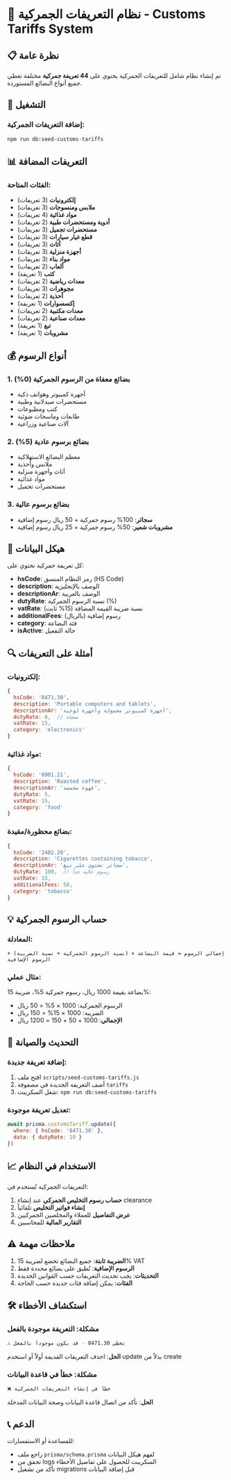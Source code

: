 # 🛃 نظام التعريفات الجمركية - Customs Tariffs System

## 📋 نظرة عامة
تم إنشاء نظام شامل للتعريفات الجمركية يحتوي على **44 تعريفة جمركية** مختلفة تغطي جميع أنواع البضائع المستوردة.

## 🚀 التشغيل

### إضافة التعريفات الجمركية:
```bash
npm run db:seed-customs-tariffs
```

## 📊 التعريفات المضافة

### الفئات المتاحة:
- **إلكترونيات** (3 تعريفات)
- **ملابس ومنسوجات** (3 تعريفات)
- **مواد غذائية** (4 تعريفات)
- **أدوية ومستحضرات طبية** (2 تعريفات)
- **مستحضرات تجميل** (3 تعريفات)
- **قطع غيار سيارات** (3 تعريفات)
- **أثاث** (3 تعريفات)
- **أجهزة منزلية** (3 تعريفات)
- **مواد بناء** (3 تعريفات)
- **ألعاب** (2 تعريفات)
- **كتب** (1 تعريفة)
- **معدات رياضية** (2 تعريفات)
- **مجوهرات** (3 تعريفات)
- **أحذية** (2 تعريفات)
- **إكسسوارات** (1 تعريفة)
- **معدات مكتبية** (2 تعريفات)
- **معدات صناعية** (2 تعريفات)
- **تبغ** (1 تعريفة)
- **مشروبات** (1 تعريفة)

## 💰 أنواع الرسوم

### 1. **بضائع معفاة من الرسوم الجمركية (0%)**
- أجهزة كمبيوتر وهواتف ذكية
- مستحضرات صيدلانية وطبية
- كتب ومطبوعات
- طابعات وماسحات ضوئية
- آلات صناعية وزراعية

### 2. **بضائع برسوم عادية (5%)**
- معظم البضائع الاستهلاكية
- ملابس وأحذية
- أثاث وأجهزة منزلية
- مواد غذائية
- مستحضرات تجميل

### 3. **بضائع برسوم عالية**
- **سجائر**: 100% رسوم جمركية + 50 ريال رسوم إضافية
- **مشروبات شعير**: 50% رسوم جمركية + 25 ريال رسوم إضافية

## 📝 هيكل البيانات

كل تعريفة جمركية تحتوي على:
- **hsCode**: رمز النظام المنسق (HS Code)
- **description**: الوصف بالإنجليزية
- **descriptionAr**: الوصف بالعربية
- **dutyRate**: نسبة الرسوم الجمركية (%)
- **vatRate**: نسبة ضريبة القيمة المضافة (15% ثابت)
- **additionalFees**: رسوم إضافية (بالريال)
- **category**: فئة البضاعة
- **isActive**: حالة التفعيل

## 🔍 أمثلة على التعريفات

### إلكترونيات:
```javascript
{
  hsCode: '8471.30',
  description: 'Portable computers and tablets',
  descriptionAr: 'أجهزة كمبيوتر محمولة وأجهزة لوحية',
  dutyRate: 0,  // معفاة
  vatRate: 15,
  category: 'electronics'
}
```

### مواد غذائية:
```javascript
{
  hsCode: '0901.21',
  description: 'Roasted coffee',
  descriptionAr: 'قهوة محمصة',
  dutyRate: 5,
  vatRate: 15,
  category: 'food'
}
```

### بضائع محظورة/مقيدة:
```javascript
{
  hsCode: '2402.20',
  description: 'Cigarettes containing tobacco',
  descriptionAr: 'سجائر تحتوي على تبغ',
  dutyRate: 100,  // رسوم عالية جداً
  vatRate: 15,
  additionalFees: 50,
  category: 'tobacco'
}
```

## 💡 حساب الرسوم الجمركية

### المعادلة:
```
إجمالي الرسوم = قيمة البضاعة × (نسبة الرسوم الجمركية + نسبة الضريبة) + الرسوم الإضافية
```

### مثال عملي:
بضاعة بقيمة 1000 ريال، رسوم جمركية 5%، ضريبة 15%:
- الرسوم الجمركية: 1000 × 5% = 50 ريال
- الضريبة: 1000 × 15% = 150 ريال
- **الإجمالي**: 1000 + 50 + 150 = 1200 ريال

## 🔄 التحديث والصيانة

### إضافة تعريفة جديدة:
1. افتح ملف `scripts/seed-customs-tariffs.js`
2. أضف التعريفة الجديدة في مصفوفة `tariffs`
3. شغل السكريبت: `npm run db:seed-customs-tariffs`

### تعديل تعريفة موجودة:
```javascript
await prisma.customsTariff.update({
  where: { hsCode: '8471.30' },
  data: { dutyRate: 10 }
})
```

## 📈 الاستخدام في النظام

التعريفات الجمركية تُستخدم في:
1. **حساب رسوم التخليص الجمركي** عند إنشاء clearance
2. **إنشاء فواتير التخليص** تلقائياً
3. **عرض التفاصيل** للعملاء والمخلصين الجمركيين
4. **التقارير المالية** للمحاسبين

## ⚠️ ملاحظات مهمة

1. **الضريبة ثابتة**: جميع البضائع تخضع لضريبة 15% VAT
2. **الرسوم الإضافية**: تُطبق على بضائع محددة فقط
3. **التحديثات**: يجب تحديث التعريفات حسب القوانين الجديدة
4. **الفئات**: يمكن إضافة فئات جديدة حسب الحاجة

## 🛠️ استكشاف الأخطاء

### مشكلة: التعريفة موجودة بالفعل
```bash
⚠️ تخطي 8471.30 - قد يكون موجوداً بالفعل
```
**الحل**: احذف التعريفات القديمة أولاً أو استخدم update بدلاً من create

### مشكلة: خطأ في قاعدة البيانات
```bash
❌ خطأ في إنشاء التعريفات الجمركية
```
**الحل**: تأكد من اتصال قاعدة البيانات وصحة البيانات المدخلة

## 📞 الدعم

للمساعدة أو الاستفسارات:
- راجع ملف `prisma/schema.prisma` لفهم هيكل البيانات
- تحقق من logs السكريبت للحصول على تفاصيل الأخطاء
- تأكد من تشغيل migrations قبل إضافة البيانات
